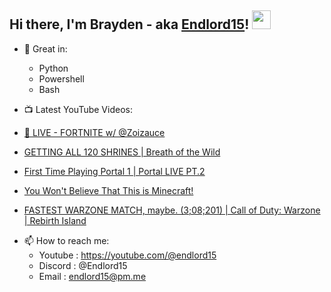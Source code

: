 ## Hi there, I'm Brayden - aka [Endlord15](https://youtube.com/@endlord15)! <img src='https://github.com/Endlord15/endlord15/blob/main/wave.gif?raw=true](https://github.com/Endlord15/endlord15/blob/38bca1b569f19b03a6cf246c35db5f7e2f331cc5/wave.gif' width=30>

- 🦾 Great in:
  - Python
  - Powershell
  - Bash


- 📺 Latest YouTube Videos:
<!-- YOUTUBE:START -->
   - [🔴 LIVE - FORTNITE w/ @Zoizauce](https://www.youtube.com/watch?v=dj6IcxTSEjo)

   - [GETTING ALL 120 SHRINES | Breath of the Wild](https://www.youtube.com/watch?v=15BQtpMhUMs)

   - [First Time Playing Portal 1 |  Portal LIVE PT.2](https://www.youtube.com/watch?v=C8mbazN4nE8)

   - [You Won&#39;t Believe That This is Minecraft!](https://www.youtube.com/watch?v=k0WACaSr1MA)

   - [FASTEST WARZONE MATCH, maybe. &lpar;3;08;201&rpar; | Call of Duty: Warzone | Rebirth Island](https://www.youtube.com/watch?v=oK2JpQ2K20w)
<!-- YOUTUBE:END -->


- 📫 How to reach me:
  - Youtube : <https://youtube.com/@endlord15>
  - Discord : @Endlord15
  - Email : endlord15@pm.me

